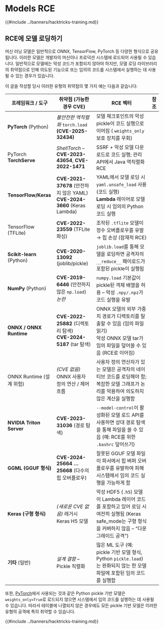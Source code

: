 # Models RCE

{{#include ../banners/hacktricks-training.md}}

## RCE에 모델 로딩하기

머신 러닝 모델은 일반적으로 ONNX, TensorFlow, PyTorch 등 다양한 형식으로 공유됩니다. 이러한 모델은 개발자의 머신이나 프로덕션 시스템에 로드되어 사용될 수 있습니다. 일반적으로 모델에는 악성 코드가 포함되지 않아야 하지만, 모델 로딩 라이브러리의 취약점으로 인해 의도된 기능으로 또는 임의의 코드를 시스템에서 실행하는 데 사용될 수 있는 경우가 있습니다.

이 글을 작성할 당시 이러한 유형의 취약점의 몇 가지 예는 다음과 같습니다:

| **프레임워크 / 도구**        | **취약점 (가능한 경우 CVE)**                                                    | **RCE 벡터**                                                                                                                           | **참조**                               |
|-----------------------------|------------------------------------------------------------------------------------------------------------------------------|------------------------------------------------------------------------------------------------------------------------------------------|----------------------------------------------|
| **PyTorch** (Python)        | *불안전한 역직렬화* `torch.load` **(CVE-2025-32434)**                                                              | 모델 체크포인트의 악성 pickle이 코드 실행으로 이어짐 ( `weights_only` 보호 장치를 우회)                                        | |
| PyTorch **TorchServe**      | *ShellTorch* – **CVE-2023-43654**, **CVE-2022-1471**                                                                         | SSRF + 악성 모델 다운로드로 코드 실행; 관리 API에서 Java 역직렬화 RCE                                        | |
| **TensorFlow/Keras**        | **CVE-2021-37678** (안전하지 않은 YAML) <br> **CVE-2024-3660** (Keras Lambda)                                                      | YAML에서 모델 로딩 시 `yaml.unsafe_load` 사용 (코드 실행) <br> **Lambda** 레이어로 모델 로딩 시 임의의 Python 코드 실행          | |
| TensorFlow (TFLite)         | **CVE-2022-23559** (TFLite 파싱)                                                                                          | 조작된 `.tflite` 모델이 정수 오버플로우를 유발 → 힙 손상 (잠재적 RCE)                                                      | |
| **Scikit-learn** (Python)   | **CVE-2020-13092** (joblib/pickle)                                                                                           | `joblib.load`를 통해 모델을 로딩하면 공격자의 `__reduce__` 페이로드가 포함된 pickle이 실행됨                                                   | |
| **NumPy** (Python)          | **CVE-2019-6446** (안전하지 않은 `np.load`) *논란*                                                                              | `numpy.load` 기본값이 pickle된 객체 배열을 허용 – 악성 `.npy/.npz`가 코드 실행을 유발                                            | |
| **ONNX / ONNX Runtime**     | **CVE-2022-25882** (디렉토리 탐색) <br> **CVE-2024-5187** (tar 탐색)                                                    | ONNX 모델의 외부 가중치 경로가 디렉토리를 탈출할 수 있음 (임의 파일 읽기) <br> 악성 ONNX 모델 tar가 임의 파일을 덮어쓸 수 있음 (RCE로 이어짐) | |
| ONNX Runtime (설계 위험)  | *(CVE 없음)* ONNX 사용자 정의 연산 / 제어 흐름                                                                                    | 사용자 정의 연산자가 있는 모델은 공격자의 네이티브 코드를 로딩해야 함; 복잡한 모델 그래프가 논리를 악용하여 의도하지 않은 계산을 실행함   | |
| **NVIDIA Triton Server**    | **CVE-2023-31036** (경로 탐색)                                                                                          | `--model-control`이 활성화된 모델 로드 API를 사용하면 상대 경로 탐색을 통해 파일을 쓸 수 있음 (예: RCE를 위한 `.bashrc` 덮어쓰기)    | |
| **GGML (GGUF 형식)**      | **CVE-2024-25664 … 25668** (다수의 힙 오버플로우)                                                                         | 잘못된 GGUF 모델 파일이 파서에서 힙 버퍼 오버플로우를 유발하여 피해 시스템에서 임의 코드 실행을 가능하게 함                     | |
| **Keras (구형 형식)**   | *(새로운 CVE 없음)* 레거시 Keras H5 모델                                                                                         | 악성 HDF5 (`.h5`) 모델이 Lambda 레이어 코드를 포함하고 있어 로딩 시 여전히 실행됨 (Keras safe_mode는 구형 형식을 커버하지 않음 – “다운그레이드 공격”) | |
| **기타** (일반)        | *설계 결함* – Pickle 직렬화                                                                                         | 많은 ML 도구 (예: pickle 기반 모델 형식, Python `pickle.load`)는 완화되지 않는 한 모델 파일에 포함된 임의 코드를 실행함 | |

또한, [PyTorch](https://github.com/pytorch/pytorch/security)에서 사용되는 것과 같은 Python pickle 기반 모델은 `weights_only=True`로 로드되지 않으면 시스템에서 임의 코드를 실행하는 데 사용될 수 있습니다. 따라서 테이블에 나열되지 않은 경우에도 모든 pickle 기반 모델은 이러한 유형의 공격에 특히 취약할 수 있습니다.

{{#include ../banners/hacktricks-training.md}}
